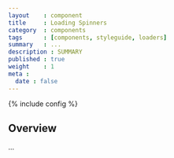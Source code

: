 ```yaml
---
layout    : component
title     : Loading Spinners
category  : components
tags      : [components, styleguide, loaders]
summary   : ...
description : SUMMARY
published : true
weight    : 1
meta :
  date : false
---
```

{% include config %}

## Overview

...
